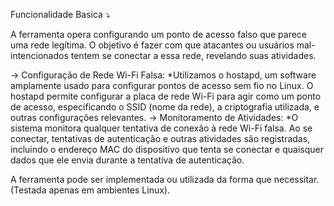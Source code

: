 Funcionalidade Basica ⤵

A ferramenta opera configurando um ponto de acesso falso que parece uma rede legítima. O objetivo é fazer com que atacantes ou usuários mal-intencionados tentem se conectar a essa rede, revelando suas atividades.

-> Configuração de Rede Wi-Fi Falsa:
 *Utilizamos o hostapd, um software amplamente usado para configurar pontos de acesso sem fio no Linux. O hostapd permite configurar a placa de rede Wi-Fi para agir como um ponto de acesso, especificando o SSID (nome da rede), a criptografia utilizada, e outras configurações relevantes.
-> Monitoramento de Atividades:
 *O sistema monitora qualquer tentativa de conexão à rede Wi-Fi falsa. Ao se conectar, tentativas de autenticação e outras atividades são registradas, incluindo o endereço MAC do dispositivo que tenta se conectar e quaisquer dados que ele envia durante a tentativa de autenticação.

A ferramenta pode ser implementada ou utilizada da forma que necessitar. (Testada apenas em ambientes Linux).
